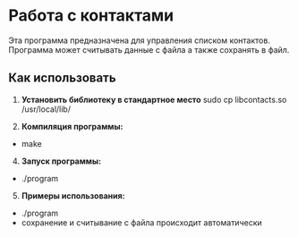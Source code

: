 # Работа с контактами
Эта программа предназначена для управления списком контактов. Программа может считывать данные с файла а также сохранять в файл.  

## Как использовать
1. **Установить библиотеку в стандартное место**
sudo cp libcontacts.so /usr/local/lib/

2. **Компиляция программы:**
- make

4. **Запуск программы:**
- ./program 

5. **Примеры использования:**
- ./program
- сохранение и считывание с файла происходит автоматически